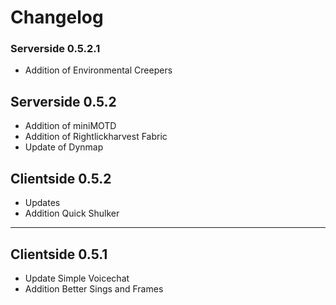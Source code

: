 # Changelog
### Serverside 0.5.2.1
* Addition of Environmental Creepers
## Serverside 0.5.2
* Addition of miniMOTD
* Addition of Rightlickharvest Fabric
* Update of Dynmap
## Clientside 0.5.2
* Updates
* Addition Quick Shulker
---
## Clientside 0.5.1
* Update Simple Voicechat
* Addition Better Sings and Frames
